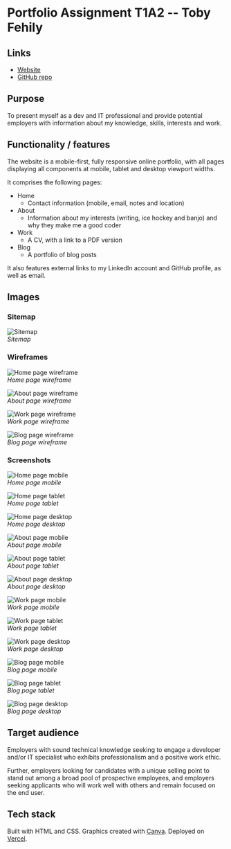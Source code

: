 # Portfolio Assignment T1A2 -- Toby Fehily

## Links
- [Website](https://html-assignment-rif7qj82k-tobyfehily.vercel.app)
- [GitHub repo](https://github.com/tobyfehily/html-assignment)


## Purpose
To present myself as a dev and IT professional and provide potential employers with information about my knowledge, skills, interests and work.


## Functionality / features
The website is a mobile-first, fully responsive online portfolio, with all pages displaying all components at mobile, tablet and desktop viewport widths.

It comprises the following pages:
- Home
    - Contact information (mobile, email, notes and location)
- About
    - Information about my interests (writing, ice hockey and banjo) and why they make me a good coder
- Work
    - A CV, with a link to a PDF version
- Blog
    - A portfolio of blog posts

It also features external links to my LinkedIn account and GitHub profile, as well as email.


## Images

### Sitemap
![Sitemap](/docs/images/sitemap.png "Sitemap")  
*Sitemap*

### Wireframes
![Home page wireframe](/docs/images/home-wireframe.png "Home page wireframe")  
*Home page wireframe*

![About page wireframe](/docs/images/about-wireframe.png "About page wireframe")  
*About page wireframe*

![Work page wireframe](/docs/images/work-wireframe.png "Work page wireframe")  
*Work page wireframe*

![Blog page wireframe](/docs/images/blog-wireframe.png "Blog page wireframe")  
*Blog page wireframe*

### Screenshots
![Home page mobile](/docs/images/home-mobile.png "Home page mobile")  
*Home page mobile*

![Home page tablet](/docs/images/home-tablet.png "Home page tablet")  
*Home page tablet*

![Home page desktop](/docs/images/home-desktop.png "Home page desktop")  
*Home page desktop*

![About page mobile](/docs/images/about-mobile.png "About page mobile")  
*About page mobile*

![About page tablet](/docs/images/about-tablet.png "About page tablet")  
*About page tablet*

![About page desktop](/docs/images/about-desktop.png "About page desktop")  
*About page desktop*

![Work page mobile](/docs/images/work-mobile.png "Work page mobile")  
*Work page mobile*

![Work page tablet](/docs/images/work-tablet.png "Work page tablet")  
*Work page tablet*

![Work page desktop](/docs/images/work-desktop.png "Work page desktop")  
*Work page desktop*

![Blog page mobile](/docs/images/blog-mobile.png "Blog page mobile")  
*Blog page mobile*

![Blog page tablet](/docs/images/blog-tablet.png "Blog page tablet")  
*Blog page tablet*

![Blog page desktop](/docs/images/blog-desktop.png "Blog page desktop")  
*Blog page desktop*


## Target audience
Employers with sound technical knowledge seeking to engage a developer and/or IT specialist who exhibits professionalism and a positive work ethic.

Further, employers looking for candidates with a unique selling point to stand out among a broad pool of prospective employees, and employers seeking applicants who will work well with others and remain focused on the end user.


## Tech stack
Built with HTML and CSS. Graphics created with [Canva](https://canva.com). Deployed on [Vercel](https://vercel.com).
